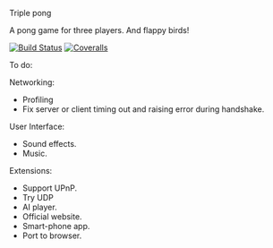 Triple pong


A pong game for three players. And flappy birds!

[![Build Status](https://travis-ci.org/ryutaroikeda/triplepong.svg?branch=master)](https://travis-ci.org/ryutaroikeda/triplepong)
[![Coveralls](https://img.shields.io/coveralls/jekyll/jekyll.svg)](https://coveralls.io/github/ryutaroikeda/triplepong)

To do:

Networking:
* Profiling 
* Fix server or client timing out and raising error during handshake.

User Interface:
* Sound effects.
* Music.

Extensions:
* Support UPnP.
* Try UDP
* AI player.
* Official website. 
* Smart-phone app.
* Port to browser.

